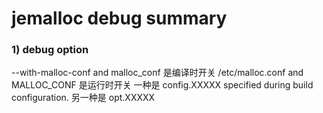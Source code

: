 
# jemalloc debug summary

### 1) debug option

 --with-malloc-conf and malloc_conf 是编译时开关
/etc/malloc.conf and MALLOC_CONF 是运行时开关
一种是 config.XXXXX    specified during build configuration.
另一种是 opt.XXXXX
